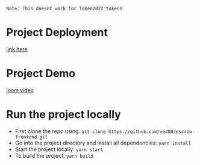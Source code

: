 `Note: This doesnt work for Token2022 tokens` 
# Project Deployment
[link here](https://escrow-frontend-hazel.vercel.app/)
# Project Demo
[loom video](https://www.loom.com/share/7851784b39174fb4bcba3bce10f28a0c?sid=77899211-41f8-4786-aeda-14c23b26642a)
# Run the project locally
- First clone the repo using: `git clone https://github.com/ved08/escrow-frontend.git`<br>
- Go into the project directory and install all dependencies: `yarn install`<br>
- Start the project locally: `yarn start`<br>
- To build the project: `yarn build`
